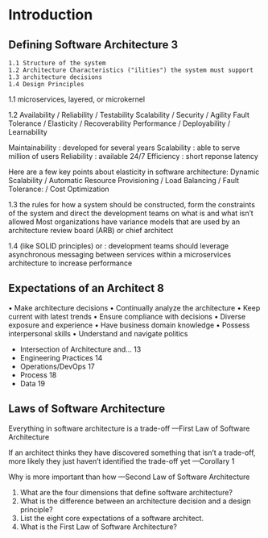 # Introduction

## Defining Software Architecture 3

    1.1 Structure of the system 
    1.2 Architecture Characteristics ("ilities") the system must support
    1.3 architecture decisions
    1.4 Design Principles 

1.1 microservices, layered, or
microkernel

1.2 Availability / Reliability / Testability
Scalability / Security / Agility
Fault Tolerance / Elasticity / Recoverability
Performance / Deployability / Learnability

Maintainability : developed for several years
Scalability : able to serve million of users
Reliability : available 24/7
Efficiency : short reponse latency


Here are a few key points about elasticity in software architecture:
Dynamic Scalability / Automatic Resource Provisioning / Load Balancing / Fault Tolerance: / Cost Optimization

1.3 the rules for how a system should be constructed, form the constraints of the system and direct the development teams on what is and what isn’t allowed
Most organizations have variance models that
are used by an architecture review board (ARB) or chief architect

1.4 (like SOLID principles)
or : development teams should leverage asynchronous messaging between services within a microservices architecture to increase performance


## Expectations of an Architect 8

• Make architecture decisions
• Continually analyze the architecture
• Keep current with latest trends
• Ensure compliance with decisions
• Diverse exposure and experience
• Have business domain knowledge
• Possess interpersonal skills
• Understand and navigate politics


- Intersection of Architecture and… 13
- Engineering Practices 14
- Operations/DevOps 17
- Process 18
- Data 19

## Laws of Software Architecture

Everything in software architecture is a trade-off —First Law of Software Architecture

If an architect thinks they have discovered something that isn’t a trade-off, more likely they just haven’t identified the trade-off yet —Corollary 1

Why is more important than how —Second Law of Software Architecture


1. What are the four dimensions that define software architecture?
2. What is the difference between an architecture decision and a design principle?
3. List the eight core expectations of a software architect.
4. What is the First Law of Software Architecture?
